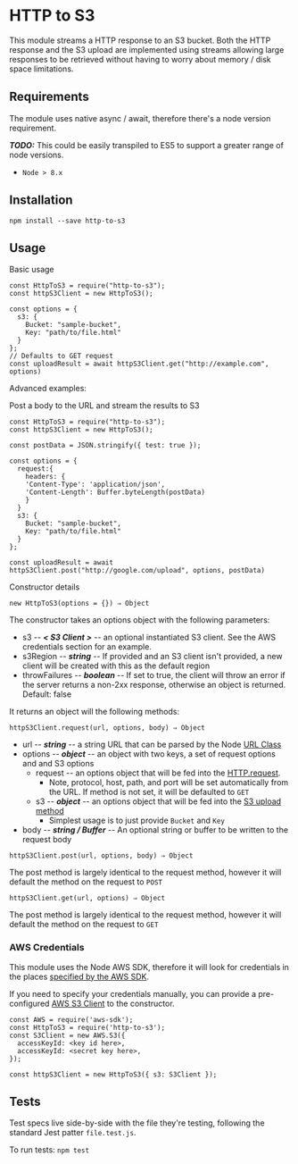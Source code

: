 # HTTP to S3

This module streams a HTTP response to an S3 bucket. Both the HTTP response and the S3 upload are implemented using streams allowing large responses to be retrieved without having to worry about memory / disk space limitations.

## Requirements
The module uses native async / await, therefore there's a node version requirement.

***TODO:*** This could be easily transpiled to ES5 to support a greater range of node versions.

* `Node > 8.x`

## Installation
`npm install --save http-to-s3`

## Usage

Basic usage
```
const HttpToS3 = require("http-to-s3");
const httpS3Client = new HttpToS3();

const options = {
  s3: {
    Bucket: "sample-bucket",
    Key: "path/to/file.html"
  }
};
// Defaults to GET request
const uploadResult = await httpS3Client.get("http://example.com", options)
```

Advanced examples:

Post a body to the URL and stream the results to S3
```
const HttpToS3 = require("http-to-s3");
const httpS3Client = new HttpToS3();

const postData = JSON.stringify({ test: true });

const options = {
  request:{
    headers: {
    'Content-Type': 'application/json',
    'Content-Length': Buffer.byteLength(postData)
    }
  }
  s3: {
    Bucket: "sample-bucket",
    Key: "path/to/file.html"
  }
};

const uploadResult = await httpS3Client.post("http://google.com/upload", options, postData)
```

Constructor details

`new HttpToS3(options = {}) ⇒ Object`

The constructor takes an options object with the following parameters:
* s3 -- ***< S3 Client >*** -- an optional instantiated S3 client. See the AWS credentials section for an example.
* s3Region -- ***string*** -- If provided and an S3 client isn't provided, a new client will be created with this as the default region
* throwFailures -- ***boolean*** -- If set to true, the client will throw an error if the server returns a non-2xx response, otherwise an object is returned. Default: false

It returns an object will the following methods:

`httpS3Client.request(url, options, body) ⇒ Object`
* url -- ***string*** -- a string URL that can be parsed by the Node [URL Class](https://nodejs.org/api/url.html)
* options -- ***object*** -- an object with two keys, a set of request options and and S3 options
  * request -- an options object that will be fed into the [HTTP.request](https://nodejs.org/api/http.html#http_http_request_options_callback).
    * Note, protocol, host, path, and port will be set automatically from the URL. If method is not set, it will be defaulted to `GET`
  * s3 -- ***object*** -- an options object that will be fed into the [S3 upload method](http://docs.aws.amazon.com/AWSJavaScriptSDK/latest/AWS/S3.html#upload-property)
    * Simplest usage is to just provide `Bucket` and `Key`
* body -- ***string /  Buffer*** -- An optional string or buffer to be written to the request body

`httpS3Client.post(url, options, body) ⇒ Object`

The post method is largely identical to the request method, however it will default the method on the request to `POST`

`httpS3Client.get(url, options) ⇒ Object`

The post method is largely identical to the request method, however it will default the method on the request to `GET`


### AWS Credentials
This module uses the Node AWS SDK, therefore it will look for credentials in the places [specified by the AWS SDK](http://docs.aws.amazon.com/AWSJavaScriptSDK/guide/node-configuring.html#Setting_AWS_Credentials).

If you need to specify your credentials manually, you can provide a pre-configured [AWS S3 Client](http://docs.aws.amazon.com/AWSJavaScriptSDK/latest/AWS/S3.html) to the constructor.
```
const AWS = require('aws-sdk');
const HttpToS3 = require('http-to-s3');
const S3Client = new AWS.S3({
  accessKeyId: <key id here>,
  accessKeyId: <secret key here>,
});

const httpS3Client = new HttpToS3({ s3: S3Client });
```


## Tests
Test specs live side-by-side with the file they're testing, following the standard Jest patter `file.test.js`.

To run tests: `npm test`

